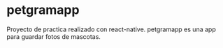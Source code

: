 # petgramapp
Proyecto de practica realizado con react-native. petgramapp es una app para guardar fotos de mascotas.
